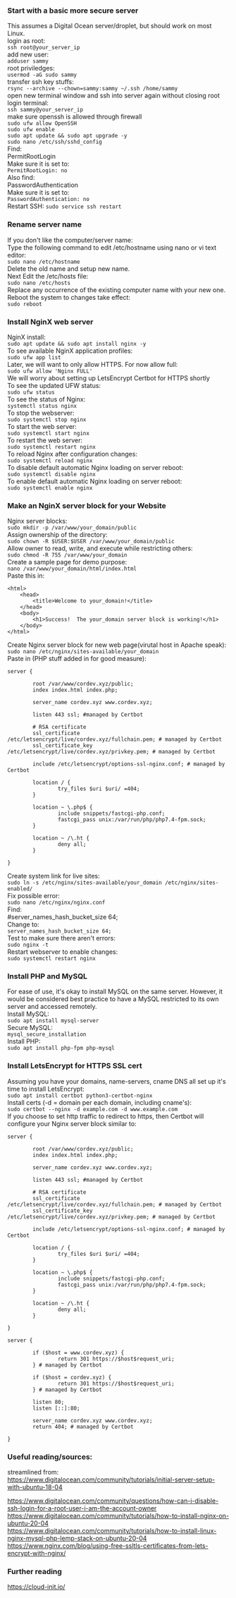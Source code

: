 ### Start with a basic more secure server
This assumes a Digital Ocean server/droplet, but should work on most Linux.  
login as root:  
```ssh root@your_server_ip```  
add new user:  
```adduser sammy```  
root priviledges:  
```usermod -aG sudo sammy```  
transfer ssh key stuffs:  
```rsync --archive --chown=sammy:sammy ~/.ssh /home/sammy```  
open new terminal window and ssh into server again without closing root login terminal:  
```ssh sammy@your_server_ip```  
make sure openssh is allowed through firewall  
```sudo ufw allow OpenSSH```  
```sudo ufw enable```  
```sudo apt update && sudo apt upgrade -y```  
```sudo nano /etc/ssh/sshd_config```  
Find:  
PermitRootLogin  
Make sure it is set to:  
```PermitRootLogin: no```  
Also find:  
PasswordAuthentication  
Make sure it is set to:  
```PasswordAuthentication: no```  
Restart SSH:
```sudo service ssh restart```  
  
### Rename server name  
If you don't like the computer/server name:  
Type the following command to edit /etc/hostname using nano or vi text editor:  
```sudo nano /etc/hostname```  
Delete the old name and setup new name.  
Next Edit the /etc/hosts file:  
```sudo nano /etc/hosts```  
Replace any occurrence of the existing computer name with your new one.  
Reboot the system to changes take effect:  
```sudo reboot```  
  
### Install NginX web server  
NginX install:  
```sudo apt update && sudo apt install nginx -y```  
To see available NginX application profiles:  
```sudo ufw app list```  
Later, we will want to only allow HTTPS. For now allow full:  
```sudo ufw allow 'Nginx FULL'```  
We will worry about setting up LetsEncrypt Certbot for HTTPS shortly  
To see the updated UFW status:  
```sudo ufw status```  
To see the status of Nginx:  
```systemctl status nginx```  
To stop the webserver:  
```sudo systemctl stop nginx```  
To start the web server:  
```sudo systemctl start nginx```  
To restart the web server:  
```sudo systemctl restart nginx```  
To reload Nginx after configuration changes:  
```sudo systemctl reload nginx```  
To disable default automatic Nginx loading on server reboot:  
```sudo systemctl disable nginx```  
To enable default automatic Nginx loading on server reboot:   
```sudo systemctl enable nginx```  
  
### Make an NginX server block for your Website  
Nginx server blocks:  
```sudo mkdir -p /var/www/your_domain/public```  
Assign ownership of the directory:  
```sudo chown -R $USER:$USER /var/www/your_domain/public```  
Allow owner to read, write, and execute while restricting others:  
```sudo chmod -R 755 /var/www/your_domain```  
Create a sample page for demo purpose:  
```nano /var/www/your_domain/html/index.html```  
Paste this in:  
```
<html>
    <head>
        <title>Welcome to your_domain!</title>
    </head>
    <body>
        <h1>Success!  The your_domain server block is working!</h1>
    </body>
</html>
```
  
Create Nginx server block for new web page(virutal host in Apache speak):  
```sudo nano /etc/nginx/sites-available/your_domain```  
Paste in (PHP stuff added in for good measure):  
```
server {

        root /var/www/cordev.xyz/public;
        index index.html index.php;

        server_name cordev.xyz www.cordev.xyz;

        listen 443 ssl; #managed by Certbot

        # RSA certificate
        ssl_certificate /etc/letsencrypt/live/cordev.xyz/fullchain.pem; # managed by Certbot
        ssl_certificate_key /etc/letsencrypt/live/cordev.xyz/privkey.pem; # managed by Certbot

        include /etc/letsencrypt/options-ssl-nginx.conf; # managed by Certbot

        location / {
                try_files $uri $uri/ =404;
        }

        location ~ \.php$ {
                include snippets/fastcgi-php.conf;
                fastcgi_pass unix:/var/run/php/php7.4-fpm.sock;
        }

        location ~ /\.ht {
                deny all;
        }

}
```
  
Create system link for live sites:  
```sudo ln -s /etc/nginx/sites-available/your_domain /etc/nginx/sites-enabled/```  
Fix possible error:  
```sudo nano /etc/nginx/nginx.conf```  
Find:  
#server_names_hash_bucket_size 64;  
Change to:  
```server_names_hash_bucket_size 64;```  
Test to make sure there aren't errors:  
```sudo nginx -t```  
Restart webserver to enable changes:  
```sudo systemctl restart nginx```  
  
### Install PHP and MySQL
For ease of use, it's okay to install MySQL on the same server. However, it would be considered best practice to have a MySQL restricted to its own 
server and accessed remotely.  
Install MySQL:  
```sudo apt install mysql-server```  
Secure MySQL:  
```mysql_secure_installation```  
Install PHP:  
```sudo apt install php-fpm php-mysql```  
  
### Install LetsEncrypt for HTTPS SSL cert  
Assuming you have your domains, name-servers, cname DNS all set up it's time to install LetsEncrypt:  
```sudo apt install certbot python3-certbot-nginx```  
Install certs (-d = domain per each domain, including cname's):  
```sudo certbot --nginx -d example.com -d www.example.com```  
If you choose to set http traffic to redirect to https, then Certbot will configure your Nginx server block similar to:  
```
server {

        root /var/www/cordev.xyz/public;
        index index.html index.php;

        server_name cordev.xyz www.cordev.xyz;

        listen 443 ssl; #managed by Certbot

        # RSA certificate
        ssl_certificate /etc/letsencrypt/live/cordev.xyz/fullchain.pem; # managed by Certbot
        ssl_certificate_key /etc/letsencrypt/live/cordev.xyz/privkey.pem; # managed by Certbot

        include /etc/letsencrypt/options-ssl-nginx.conf; # managed by Certbot

        location / {
                try_files $uri $uri/ =404;
        }

        location ~ \.php$ {
                include snippets/fastcgi-php.conf;
                fastcgi_pass unix:/var/run/php/php7.4-fpm.sock;
        }

        location ~ /\.ht {
                deny all;
        }

}

server {

        if ($host = www.cordev.xyz) {   
                return 301 https://$host$request_uri;
        } # managed by Certbot

        if ($host = cordev.xyz) {
                return 301 https://$host$request_uri;
        } # managed by Certbot

        listen 80;
        listen [::]:80;

        server_name cordev.xyz www.cordev.xyz;
        return 404; # managed by Certbot

}
```
  

### Useful reading/sources:  
streamlined from:  
https://www.digitalocean.com/community/tutorials/initial-server-setup-with-ubuntu-18-04  
  
https://www.digitalocean.com/community/questions/how-can-i-disable-ssh-login-for-a-root-user-i-am-the-account-owner  
https://www.digitalocean.com/community/tutorials/how-to-install-nginx-on-ubuntu-20-04  
https://www.digitalocean.com/community/tutorials/how-to-install-linux-nginx-mysql-php-lemp-stack-on-ubuntu-20-04  
https://www.nginx.com/blog/using-free-ssltls-certificates-from-lets-encrypt-with-nginx/  
  
### Further reading  
https://cloud-init.io/  